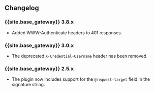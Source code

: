 ## Changelog

### {{site.base_gateway}} 3.8.x
* Added WWW-Authenticate headers to 401 responses.

### {{site.base_gateway}} 3.0.x
* The deprecated `X-Credential-Username` header has been removed.

### {{site.base_gateway}} 2.5.x
* The plugin now includes support for the `@request-target` field in the signature string.
